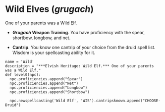 # Wild Elves (*grugach*)
One of your parents was a Wild Elf.

* ***Grugach* Weapon Training**. You have proficiency with the spear, shortbow, longbow, and net.

* **Cantrip**. You know one cantrip of your choice from the druid spell list. Wisdom is your spellcasting ability for it.

```
name = 'Wild'
description = "***Elvish Heritage: Wild Elf.*** One of your parents was a Wild Elf."
def level0(npc):
  npc.proficiencies.append("Spear")
  npc.proficiencies.append("Net")
  npc.proficiencies.append("Longbow")
  npc.proficiencies.append("Shortbow")

  npc.newspellcasting('Wild Elf', 'WIS').cantripsknown.append("CHOOSE-Druid")
```
